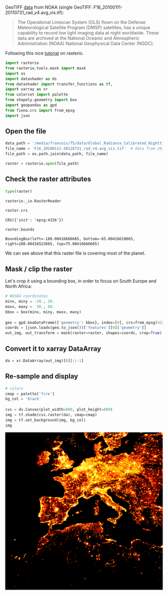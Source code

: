 
GeoTIFF [data](https://ngdc.noaa.gov/eog/dmsp/download_radcal.html) from NOAA (single GeoTIFF: F16_20100111-20110731_rad_v4.avg_vis.tif):

> The Operational Linescan System (OLS) flown on the Defense Meteorological Satellite Program (DMSP) satellites, has a unique capability to record low light imaging data at night worldwide. These data are archived at the National Oceanic and Atmospheric Administration (NOAA) National Geophysical Data Center (NGDC).
 
Following this nice [tutorial](https://automating-gis-processes.github.io/CSC18/lessons/L6/reading-raster.html) on rasterio.


```python
import rasterio
from rasterio.tools.mask import mask
import os
import datashader as ds
from datashader import transfer_functions as tf,
import xarray as xr
from colorcet import palette
from shapely.geometry import box
import geopandas as gpd
from fiona.crs import from_epsg
import json
```

## Open the file


```python
data_path = '/media/francois/T5/data/Global_Radiance_Calibrated_Nighttime_Lights/'
file_name = 'F16_20100111-20110731_rad_v4.avg_vis.tif'  # data from 2010
file_path = os.path.join(data_path, file_name)
```


```python
raster = rasterio.open(file_path)
```

## Check the raster attributes


```python
type(raster)
```




    rasterio._io.RasterReader




```python
raster.crs
```




    CRS({'init': 'epsg:4326'})




```python
raster.bounds
```




    BoundingBox(left=-180.00416666665, bottom=-65.00416610665, right=180.00416522665, top=75.00416666665)



We can see above that this raster file is covering most of the planet. 

## Mask / clip the raster

Let's crop it using a bounding box, in order to focus on South Europe and North Africa:


```python
# WGS84 coordinates
minx, miny = -20., 20.
maxx, maxy =  30., 60.
bbox = box(minx, miny, maxx, maxy)

geo = gpd.GeoDataFrame({'geometry': bbox}, index=[0], crs=from_epsg(4326))
coords = [json.loads(geo.to_json())['features'][0]['geometry']]
out_img, out_transform = mask(raster=raster, shapes=coords, crop=True)
```

## Convert it to xarray DataArray


```python
da = xr.DataArray(out_img)[0][::-1]
```

## Re-sample and display


```python
# colors
cmap = palette['fire']
bg_col = 'black'

cvs = ds.Canvas(plot_width=800, plot_height=800)
img = tf.shade(cvs.raster(da), cmap=cmap)
img = tf.set_background(img, bg_col)
img
```


 <p align="center">
  <img src="https://github.com/aetperf/aetperf.github.io/blob/master/img/2018-09-19_01/output_14_0.png">
</p>
